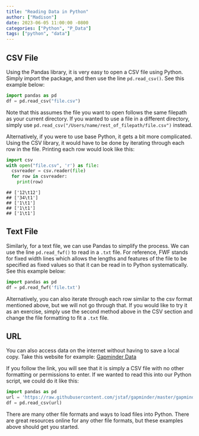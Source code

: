```yaml
---
title: "Reading Data in Python"
author: ["Madison"]
date: 2023-06-05 11:00:00 -0800
categories: ["Python", "P_Data"]
tags: ["python", "data"]
---
```


    


## CSV File

Using the Pandas library, it is very easy to open a CSV file using Python. Simply import the package, and then use the line `pd.read_csv()`. See this example below:


``` python
import pandas as pd
df = pd.read_csv("file.csv")
```


Note that this assumes the file you want to open follows the same filepath as your current directory. If you wanted to use a file in a different directory, simply use `pd.read_csv("/Users/name/rest_of_filepath/file.csv")` instead.

Alternatively, if you were to use base Python, it gets a bit more complicated. Using the CSV library, it would have to be done by iterating through each row in the file. Printing each row would look like this:


``` python
import csv
with open("file.csv", 'r') as file:
  csvreader = csv.reader(file)
  for row in csvreader:
    print(row)
```

```
## ['12\t12']
## ['34\t1']
## ['1\t1']
## ['1\t1']
## ['1\t1']
```

## Text File

Similarly, for a text file, we can use Pandas to simplify the process. We can use the line `pd.read_fwf()` to read in a `.txt` file. For reference, FWF stands for fixed width lines which allows the lengths and features of the file to be specified as fixed values so that it can be read in to Python systematically. See this example below:


``` python
import pandas as pd
df = pd.read_fwf('file.txt')
```


Alternatively, you can also iterate through each row similar to the csv format mentioned above, but we will not go through that. If you would like to try it as an exercise, simply use the second method above in the CSV section and change the file formatting to fit a `.txt` file.

## URL

You can also access data on the internet without having to save a local copy. Take this website for example: [Gapminder Data](https://raw.githubusercontent.com/jstaf/gapminder/master/gapminder/gapminder.csv)

If you follow the link, you will see that it is simply a CSV file with no other formatting or permissions to enter. If we wanted to read this into our Python script, we could do it like this:


``` python
import pandas as pd
url = 'https://raw.githubusercontent.com/jstaf/gapminder/master/gapminder/gapminder.csv'
df = pd.read_csv(url)
```


There are many other file formats and ways to load files into Python. There are great resources online for any other file formats, but these examples above should get you started.

